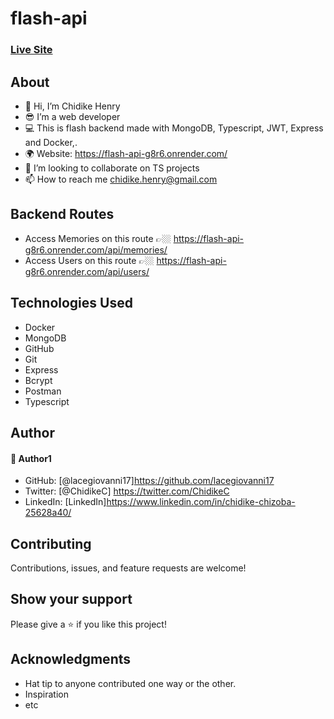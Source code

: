 # flash-api
### [Live Site](https://flash-api-g8r6.onrender.com/api/users/)


## About
* 👋 Hi, I’m Chidike Henry 
* 😎 I’m a web developer 
* 💻 This is flash backend made with MongoDB, Typescript, JWT, Express and Docker,.
* 🌍 Website:  https://flash-api-g8r6.onrender.com/
* 💞️ I’m looking to collaborate on TS projects 
* 📫 How to reach me chidike.henry@gmail.com

## Backend Routes
* Access Memories on this route 👉🏼 https://flash-api-g8r6.onrender.com/api/memories/
* Access Users on this route 👉🏼 https://flash-api-g8r6.onrender.com/api/users/ 


## Technologies Used
* Docker
* MongoDB
* GitHub
* Git
* Express
* Bcrypt
* Postman
* Typescript

## Author

#### 👤 Author1
- GitHub: [@lacegiovanni17]https://github.com/lacegiovanni17
- Twitter: [@ChidikeC] https://twitter.com/ChidikeC
- LinkedIn: [LinkedIn]https://www.linkedin.com/in/chidike-chizoba-25628a40/

## Contributing 
Contributions, issues, and feature requests are welcome!

## Show your support
Please give a ⭐️ if you like this project! 

## Acknowledgments
- Hat tip to anyone contributed one way or the other.
- Inspiration
- etc
